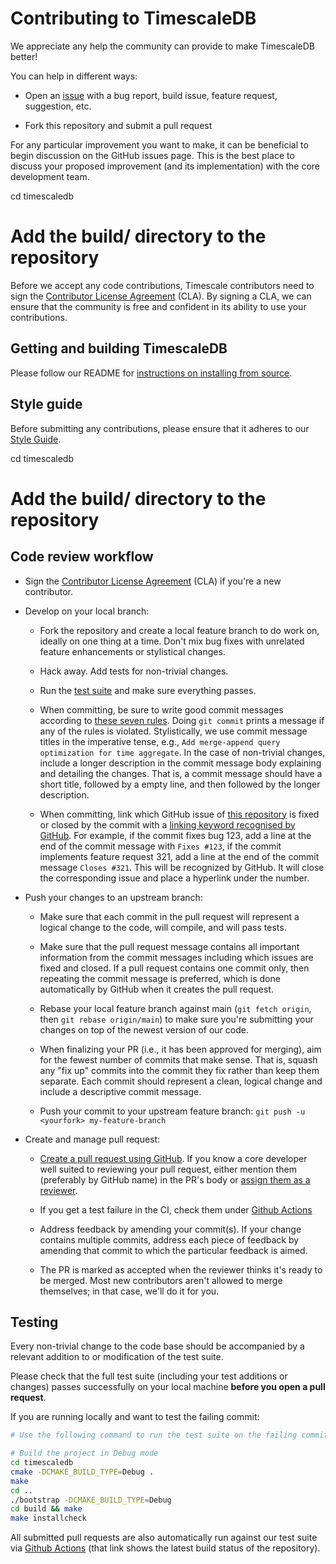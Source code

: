 # Contributing to TimescaleDB

We appreciate any help the community can provide to make TimescaleDB better!  

You can help in different ways:

* Open an [issue](https://github.com/timescale/timescaledb/issues) with a
  bug report, build issue, feature request, suggestion, etc.

* Fork this repository and submit a pull request

For any particular improvement you want to make, it can be beneficial to
begin discussion on the GitHub issues page. This is the best place to
discuss your proposed improvement (and its implementation) with the core
development team.

cd timescaledb
# Add the build/ directory to the repository

Before we accept any code contributions, Timescale contributors need to
sign the [Contributor License Agreement](https://cla-assistant.io/timescale/timescaledb) (CLA). By signing a CLA, we can
ensure that the community is free and confident in its ability to use your
contributions.

## Getting and building TimescaleDB

Please follow our README for [instructions on installing from source](https://github.com/timescale/timescaledb/blob/main/README.md#option-3---from-source).

## Style guide

Before submitting any contributions, please ensure that it adheres to
our [Style Guide](docs/StyleGuide.md).

cd timescaledb
# Add the build/ directory to the repository

## Code review workflow

* Sign the [Contributor License Agreement](https://cla-assistant.io/timescale/timescaledb) (CLA) if you're a new contributor.

* Develop on your local branch:

    * Fork the repository and create a local feature branch to do work on,
      ideally on one thing at a time.  Don't mix bug fixes with unrelated
      feature enhancements or stylistical changes.

    * Hack away. Add tests for non-trivial changes.

    * Run the [test suite](#testing) and make sure everything passes.

    * When committing, be sure to write good commit messages according to [these
      seven rules](https://chris.beams.io/posts/git-commit/#seven-rules). Doing 
      `git commit` prints a message if any of the rules is violated. 
      Stylistically,
      we use commit message titles in the imperative tense, e.g., `Add
      merge-append query optimization for time aggregate`.  In the case of
      non-trivial changes, include a longer description in the commit message
      body explaining and detailing the changes.  That is, a commit message
      should have a short title, followed by a empty line, and then
      followed by the longer description.

    * When committing, link which GitHub issue of [this 
      repository](https://github.com/timescale/timescaledb/issues) is fixed or 
      closed by the commit with a [linking keyword recognised by 
      GitHub](https://docs.github.com/en/github/managing-your-work-on-github/linking-a-pull-request-to-an-issue#linking-a-pull-request-to-an-issue-using-a-keyword). 
      For example, if the commit fixes bug 123, add a line at the end of the 
      commit message with  `Fixes #123`, if the commit implements feature 
      request 321, add a line at the end of the commit message `Closes #321`.
      This will be recognized by GitHub. It will close the corresponding issue 
      and place a hyperlink under the number.

* Push your changes to an upstream branch:

    * Make sure that each commit in the pull request will represent a
      logical change to the code, will compile, and will pass tests.

    * Make sure that the pull request message contains all important 
      information from the commit messages including which issues are
      fixed and closed. If a pull request contains one commit only, then
      repeating the commit message is preferred, which is done automatically
      by GitHub when it creates the pull request.

    * Rebase your local feature branch against main (`git fetch origin`,
      then `git rebase origin/main`) to make sure you're
      submitting your changes on top of the newest version of our code.

    * When finalizing your PR (i.e., it has been approved for merging),
      aim for the fewest number of commits that
      make sense. That is, squash any "fix up" commits into the commit they
      fix rather than keep them separate. Each commit should represent a
      clean, logical change and include a descriptive commit message.

    * Push your commit to your upstream feature branch: `git push -u <yourfork> my-feature-branch`

* Create and manage pull request:

    * [Create a pull request using GitHub](https://help.github.com/articles/creating-a-pull-request).
      If you know a core developer well suited to reviewing your pull
      request, either mention them (preferably by GitHub name) in the PR's
      body or [assign them as a reviewer](https://help.github.com/articles/assigning-issues-and-pull-requests-to-other-github-users/).

    * If you get a test failure in the CI, check them under [Github Actions](https://github.com/timescale/timescaledb/actions)

    * Address feedback by amending your commit(s). If your change contains
      multiple commits, address each piece of feedback by amending that
      commit to which the particular feedback is aimed.

    * The PR is marked as accepted when the reviewer thinks it's ready to be
      merged.  Most new contributors aren't allowed to merge themselves; in
      that case, we'll do it for you.

## Testing

Every non-trivial change to the code base should be accompanied by a
relevant addition to or modification of the test suite.

Please check that the full test suite (including your test additions
or changes) passes successfully on your local machine **before you
open a pull request**.

If you are running locally and want to test the failing commit:
```bash
# Use the following command to run the test suite on the failing commit:

# Build the project in Debug mode
cd timescaledb
cmake -DCMAKE_BUILD_TYPE=Debug .
make
cd ..
./bootstrap -DCMAKE_BUILD_TYPE=Debug
cd build && make
make installcheck
```

All submitted pull requests are also automatically
run against our test suite via [Github Actions](https://github.com/timescale/timescaledb/actions)
(that link shows the latest build status of the repository).

